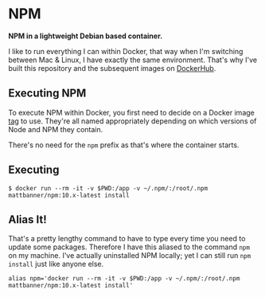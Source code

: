 # NPM
**NPM in a lightweight Debian based container.**

I like to run everything I can within Docker, that way when I'm switching between Mac & Linux, I have exactly the same environment. That's why I've built this repository and the subsequent images on [DockerHub](https://hub.docker.com/r/mattbanner/npm/tags).

## Executing NPM
To execute NPM within Docker, you first need to decide on a Docker image [tag](https://hub.docker.com/r/mattbanner/npm/tags) to use. They're all named appropriately depending on which versions of Node and NPM they contain.

There's no need for the `npm` prefix as that's where the container starts. 

## Executing

```shell script
$ docker run --rm -it -v $PWD:/app -v ~/.npm/:/root/.npm mattbanner/npm:10.x-latest install
```

## Alias It!
That's a pretty lengthy command to have to type every time you need to update some packages. Therefore I have this aliased to the command `npm` on my machine. I've actually uninstalled NPM locally; yet I can still run `npm install` just like anyone else.

```
alias npm='docker run --rm -it -v $PWD:/app -v ~/.npm/:/root/.npm mattbanner/npm:10.x-latest install'
```
